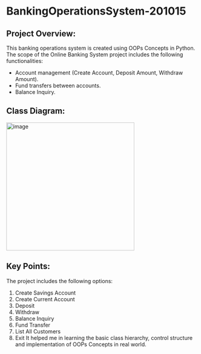# BankingOperationsSystem-201015
## Project Overview:
This banking operations system is created using OOPs Concepts in Python. 
The scope of the Online Banking System project includes the following
functionalities:
- Account management (Create Account, Deposit Amount, Withdraw
Amount).
- Fund transfers between accounts.
- Balance Inquiry.

## Class Diagram: 
<img width="338" alt="image" src="https://github.com/RASHI2505/BankingOperationsSystem-201015/assets/64950686/4f3de333-e57c-410b-bad8-40d7abc96fd8">

## Key Points:
The project includes the following options:
1. Create Savings Account
2. Create Current Account
3. Deposit
4. Withdraw
5. Balance Inquiry
6. Fund Transfer
7. List All Customers
8. Exit
It helped me in learning the basic class hierarchy, control structure and implementation of OOPs Concepts in real world.
